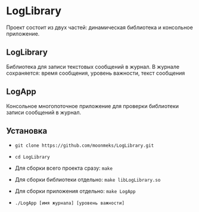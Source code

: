 # LogLibrary
Проект состоит из двух частей: динамическая библиотека и консольное приложение.

## LogLibrary
Библиотека для записи текстовых сообщений в журнал.
В журнале сохраняется: время сообщения, уровень важности, текст сообщения

## LogApp
Консольное многопоточное приложение для проверки библиотеки записи сообщений в журнал.

## Установка
- ```git clone https://github.com/moonmeks/LogLibrary.git```
+ ```cd LogLibrary```
* Для сборки всего проекта сразу:
```make```
- Для сборки библиотеки отдельно:
```make libLogLibrary.so```
+ Для сборки приложения отдельно:
 ```make LogApp```
* ```./LogApp [имя журнала] [уровень важности]```
